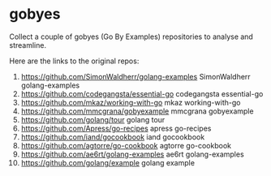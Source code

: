 # gobyes
Collect a couple of gobyes (Go By Examples) repositories to analyse and streamline.

Here are the links to the original repos:

1.	https://github.com/SimonWaldherr/golang-examples	SimonWaldherr	golang-examples
2.	https://github.com/codegangsta/essential-go	codegangsta	essential-go
3.	https://github.com/mkaz/working-with-go	mkaz	working-with-go
4.	https://github.com/mmcgrana/gobyexample	mmcgrana	gobyexample
5.	https://github.com/golang/tour	golang	tour
6.	https://github.com/Apress/go-recipes	apress	go-recipes
7.	https://github.com/iand/gocookbook	iand	gocookbook
8.	https://github.com/agtorre/go-cookbook	agtorre	go-cookbook
9.	https://github.com/ae6rt/golang-examples	ae6rt	golang-examples
10.	https://github.com/golang/example	golang	example
